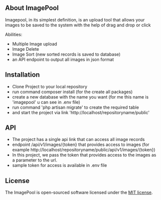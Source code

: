 ## About ImagePool

Imagepool, in its simplest definition, is an upload tool that allows your images to be saved to the system with the help of drag and drop or click

 Abilities:

- Multiple Image upload
- Image Delete
- Image Sort (new sorted records is saved to database)
- an API endpoint to output all images in json format




## Installation

- Clone Project to your local repository
- run command composer install (for the create all packages)
- create a new database with the name you want (for me this name is 'imagepool' u can see in .env file)
- run command 'php artisan migrate' to create the required table
- and start the project via link 'http://localhost/repositoryname/public'

## API

- The project has a single api link that can access all image records
- endpoint /api/v1/images/{token} that provides access to images (for example http://localhost/repositoryname/public/api/v1/images/{token})
- In this project, we pass the token that provides access to the images as a parameter to the url.
- sample token for access is available in .env file






## License

The ImagePool is open-sourced software licensed under the [MIT license](https://opensource.org/licenses/MIT).
